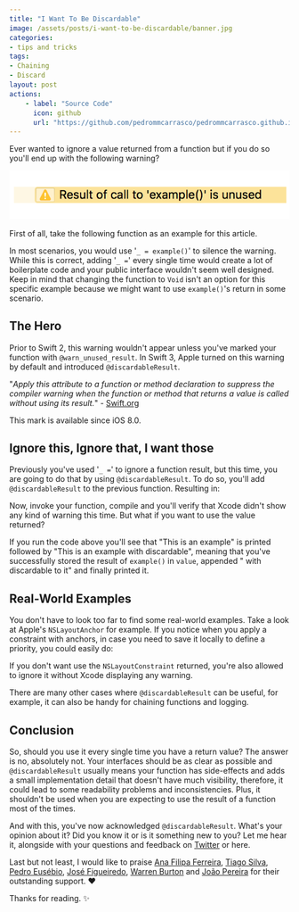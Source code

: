 ```yaml
---
title: "I Want To Be Discardable"
image: /assets/posts/i-want-to-be-discardable/banner.jpg
categories:
- tips and tricks
tags:
- Chaining
- Discard
layout: post
actions:
    - label: "Source Code"
      icon: github
      url: "https://github.com/pedrommcarrasco/pedrommcarrasco.github.io/blob/master/Articles-Source-Code/I%20want%20to%20be%20discardable/Discardable.swift"
---
```


Ever wanted to ignore a value returned from a function but if you do so you'll end up with the following warning? 

![](https://github.com/pedrommcarrasco/pedrommcarrasco.github.io/blob/master/assets/posts/i-want-to-be-discardable/warning.png?raw=true) 

First of all, take the following function as an example for this article.

<script src="https://gist.github.com/pedrommcarrasco/1953479473615c270c86bed56d5185ad.js"></script>

In most scenarios, you would use '`_ = example()`' to silence the warning. While this is correct, adding '`_ =`' every single time would create a lot of boilerplate code and your public interface wouldn't seem well designed. Keep in mind that changing the function to `Void` isn't an option for this specific example because we might want to use `example()`'s return in some scenario.

## The Hero

Prior to Swift 2, this warning wouldn't appear unless you've marked your function with `@warn_unused_result`. In Swift 3, Apple turned on this warning by default and introduced `@discardableResult`. 

"*Apply this attribute to a function or method declaration to suppress the compiler warning when the function or method that returns a value is called without using its result.*" - [Swift.org](https://docs.swift.org/swift-book/ReferenceManual/Attributes.html)

This mark is available since iOS 8.0.

## Ignore this, Ignore that, I want those

Previously you've used '`_ =`' to ignore a function result, but this time, you are going to do that by using `@discardableResult`. To do so, you'll add `@discardableResult` to the previous function. Resulting in:

<script src="https://gist.github.com/pedrommcarrasco/3314a3485b42ad2ed1573cf322866876.js"></script>

Now, invoke your function, compile and you'll verify that Xcode didn't show any kind of warning this time. But what if you want to use the value returned? 

<script src="https://gist.github.com/pedrommcarrasco/cb2d294460eadd51131ff5138c58932e.js"></script>

If you run the code above you'll see that "This is an example" is printed followed by "This is an example with discardable", meaning that you've successfully stored the result of `example()` in  `value`, appended " with discardable to it" and finally printed it.

## Real-World Examples

You don't have to look too far to find some real-world examples. Take a look at Apple's `NSLayoutAnchor` for example. If you notice when you apply a constraint with anchors, in case you need to save it locally to define a priority, you could easily do:

<script src="https://gist.github.com/pedrommcarrasco/abc6a3baf8c007bd207e5ed9f447334c.js"></script>

If you don't want use the `NSLayoutConstraint` returned, you're also allowed to ignore it without Xcode displaying any warning.

There are many other cases where `@discardableResult` can be useful, for example, it can also be handy for chaining functions and logging.

## Conclusion
So, should you use it every single time you have a return value?
The answer is no, absolutely not. Your interfaces should be as clear as possible and `@discardableResult` usually means your function has side-effects and adds a small implementation detail that doesn't have much visibility, therefore, it could lead to some readability problems and inconsistencies. Plus, it shouldn't be used when you are expecting to use the result of a function most of the times. 

And with this, you've now acknowledged `@discardableResult`. What's your opinion about it? Did you know it or is it something new to you? Let me hear it, alongside with your questions and feedback on [Twitter](https://twitter.com/pedrommcarrasco) or here.

Last but not least, I would like to praise [Ana Filipa Ferreira](https://twitter.com/anafpf3), [Tiago Silva](https://twitter.com/tiagomssilvaa), [Pedro Eusébio](https://www.linkedin.com/in/peusebio/), [José Figueiredo](https://twitter.com/ZeMiguelFig), [Warren Burton](https://twitter.com/TroutDev) and [João Pereira](https://twitter.com/NSMyself) for their outstanding support. ❤️

Thanks for reading. ✨
